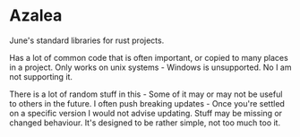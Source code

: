 # Azalea

June's standard libraries for rust projects.

Has a lot of common code that is often important, or copied to many places in a project. Only works on unix systems - Windows is unsupported. No I am not supporting it.

There is a lot of random stuff in this - Some of it may or may not be useful to others in the future. I often push breaking updates - Once you're settled on a specific version I  would not advise updating. Stuff may be missing or changed behaviour. It's designed to be rather simple, not too much too it.
